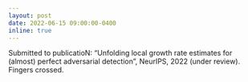 ```yaml
---
layout: post
date: 2022-06-15 09:00:00-0400
inline: true
---
```


Submitted to publicatioN: “Unfolding local growth rate estimates for (almost) perfect adversarial detection”, NeurIPS, 2022 (under review). Fingers crossed.
